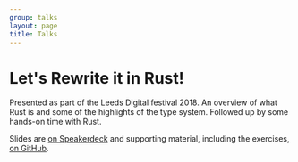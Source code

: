 ```yaml
---
group: talks
layout: page
title: Talks
---
```


# Let's Rewrite it in Rust!



Presented as part of the Leeds Digital festival 2018. An overview of what Rust is and some of the highlights of the type system. Followed up by some hands-on time with Rust.

Slides are [on Speakerdeck](https://speakerdeck.com/iwillspeak/a-rusty-guide-to-types-and-safety) and supporting material, including the exercises, [on GitHub](https://github.com/crispthinking/rust-workshop).